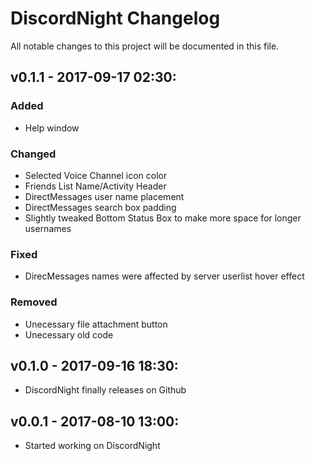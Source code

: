 # DiscordNight Changelog
All notable changes to this project will be documented in this file.

## v0.1.1 - 2017-09-17 02:30:
### Added 
- Help window
### Changed
- Selected Voice Channel icon color
- Friends List Name/Activity Header
- DirectMessages user name placement
- DirectMessages search box padding
- Slightly tweaked Bottom Status Box to make more space for longer usernames
### Fixed
- DirecMessages names were affected by server userlist hover effect
### Removed
- Unecessary file attachment button
- Unecessary old code

## v0.1.0 - 2017-09-16 18:30: 
- DiscordNight finally releases on Github

## v0.0.1 - 2017-08-10 13:00: 
- Started working on DiscordNight
